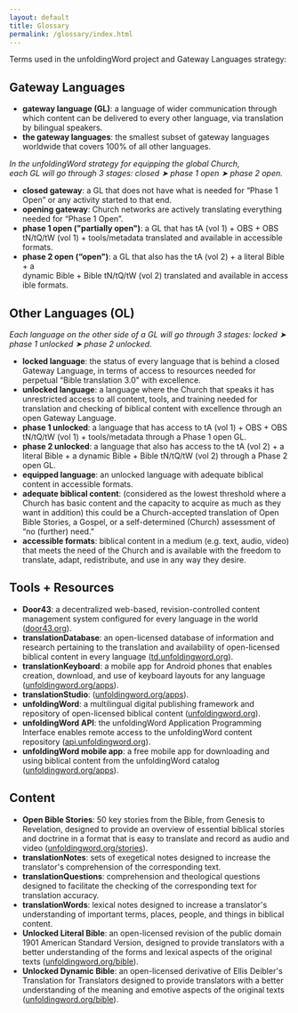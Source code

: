 ```yaml
---
layout: default
title: Glossary
permalink: /glossary/index.html
---
```


Terms used in the unfoldingWord project and Gateway Languages strategy:


Gateway Languages
-----------------

- **gateway language (GL)**: a language of wider communication through which content can be delivered to every other language, via translation by bilingual speakers.
- **the gateway languages**: the smallest subset of gateway languages worldwide that covers 100% of all other languages.

*In the unfoldingWord strategy for equipping the global Church, each GL will go through 3 stages: closed ➤ phase 1 open ➤ phase 2 open.*

-  **closed gateway**: a GL that does not have what is needed for “Phase 1 Open” or any activity started to that end.
-  **opening gateway**: Church networks are actively translating everything needed for “Phase 1 Open”.
-  **phase 1 open ("partially open")**: a GL that has tA (vol 1) + OBS + OBS tN/tQ/tW (vol 1) + tools/metadata translated and available in accessible formats.
- **phase 2 open (“open")**: a GL that also has the tA (vol 2) + a literal Bible + a dynamic Bible + Bible tN/tQ/tW (vol 2) translated and available in accessible formats.


Other Languages (OL)
--------------------

*Each language on the other side of a GL will go through 3 stages: locked ➤ phase 1 unlocked ➤ phase 2 unlocked.*

- **locked language**: the status of every language that is behind a closed Gateway Language, in terms of access to resources needed for perpetual “Bible translation 3.0” with excellence.
-  **unlocked language**: a language where the Church that speaks it has unrestricted access to all content, tools, and training needed for translation and checking of biblical content with excellence through an open Gateway Language.
-  **phase 1 unlocked**: a language that has access to tA (vol 1) + OBS + OBS tN/tQ/tW (vol 1) + tools/metadata through a Phase 1 open GL.
-  **phase 2 unlocked**: a language that also has access to the tA (vol 2) + a literal Bible + a dynamic Bible + Bible tN/tQ/tW (vol 2) through a Phase 2 open GL.
-  **equipped language**: an unlocked language with adequate biblical content in accessible formats.
-  **adequate biblical content**: (considered as the lowest threshold where a Church has basic content and the capacity to acquire as much as they want in addition) this could be a Church-accepted translation of Open Bible Stories, a Gospel, or a self-determined (Church) assessment of “no (further) need.”
-  **accessible formats**: biblical content in a medium (e.g. text, audio, video) that meets the need of the Church and is available with the freedom to translate, adapt, redistribute, and use in any way they desire.


Tools + Resources
-----------------

-  **Door43**: a decentralized web-based, revision-controlled content management system configured for every language in the world ([door43.org](https://door43.org)).
-  **translationDatabase**: an open-licensed database of information and research pertaining to the translation and availability of open-licensed biblical content in every language ([td.unfoldingword.org](https://td.unfoldingword.org)).
-  **translationKeyboard**: a mobile app for Android phones that enables creation, download, and use of keyboard layouts for any language ([unfoldingword.org/apps](https://unfoldingword.org/apps)).
-  **translationStudio**: ([unfoldingword.org/apps](https://unfoldingword.org/apps)).
-  **unfoldingWord**: a multilingual digital publishing framework and repository of open-licensed biblical content ([unfoldingword.org](https://unfoldingword.org)).
-  **unfoldingWord API**: the unfoldingWord Application Programming Interface enables remote access to the unfoldingWord content repository ([api.unfoldingword.org](https://api.unfoldingword.org)).
-  **unfoldingWord mobile app**: a free mobile app for downloading and using biblical content from the unfoldingWord catalog ([unfoldingword.org/apps](https://unfoldingword.org/apps)).


Content
-------

-  **Open Bible Stories**: 50 key stories from the Bible, from Genesis to Revelation, designed to provide an overview of essential biblical stories and doctrine in a format that is easy to translate and record as audio and video ([unfoldingword.org/stories](https://unfoldingword.org/stories)).
-  **translationNotes**: sets of exegetical notes designed to increase the translator's comprehension of the corresponding text.
-  **translationQuestions**: comprehension and theological questions designed to facilitate the checking of the corresponding text for translation accuracy.
-  **translationWords**: lexical notes designed to increase a translator's understanding of important terms, places, people, and things in biblical content.
-  **Unlocked Literal Bible**: an open-licensed revision of the public domain 1901 American Standard Version, designed to provide translators with a better understanding of the forms and lexical aspects of the original texts ([unfoldingword.org/bible](https://unfoldingword.org/bible)).
-  **Unlocked Dynamic Bible**: an open-licensed derivative of Ellis Deibler's Translation for Translators designed to provide translators with a better understanding of the meaning and emotive aspects of the original texts ([unfoldingword.org/bible](https://unfoldingword.org/bible)).


